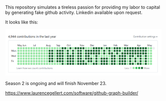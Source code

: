 This repository simulates a tireless passion for providing my labor to capital by generating fake github activity. Linkedin available upon request.

It looks like this:

![](lol.png)

Season 2 is ongoing and will finish November 23.

https://www.laurencegellert.com/software/github-graph-builder/
